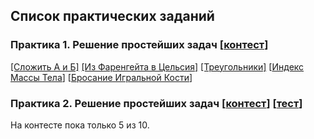## Список практических заданий

### Практика 1. Решение простейших задач [[контест](https://contest.yandex.ru/contest/40592/enter/)]

[[Сложить A и Б]](https://www.codeabbey.com/index/task_view/sum-of-two--ru) [[Из Фаренгейта в Цельсия]](https://www.codeabbey.com/index/task_view/fahrenheit-celsius--ru) [[Треугольники]](https://www.codeabbey.com/index/task_view/triangles--ru) [[Индекс Массы Тела](https://www.codeabbey.com/index/task_view/body-mass-index--ru)] [[Бросание Игральной Кости](https://www.codeabbey.com/index/task_view/dice-rolling--ru)] 

### Практика 2. Решение простейших задач [[контест](https://contest.yandex.ru/contest/40842/enter/)] [[тест](https://moodle.cfuv.ru/mod/quiz/view.php?id=515034)]

На контесте пока только 5 из 10.
